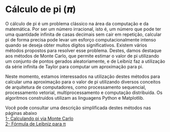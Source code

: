 # Cálculo de pi (𝝅)

O cálculo de pi é um problema clássico na área da computação e da matemática. Por ser um número irracional, isto é, um número que pode ter uma quantidade infinita de casas decimais sem cair em repetição, calcular pi de forma precisa pode levar um esforço computacionalmente intenso quando se deseja obter muitos dígitos significativos. Existem vários métodos propostos para resolver esse problema. Destes, damos destaque aos métodos de Monte Carlo, que permite estimar o valor de pi utilizando um conjunto de pontos gerados aleatoriamente, e de Leibniz faz a utilização da série infinita de Taylor para computar um aproximação para pi.

Neste momento, estamos interessados na utilização destes métodos para calcular uma aproximação para o valor de pi utilizando diversos conceitos de arquitetura de computadores, como processamento sequencial, processamento vetorial, multiprocessamento e computação distribuída. Os algoritmos construídos utilizam as linguagens Python e Matplotlib.

Você pode consultar uma descrição simplificada destes métodos nas páginas abaixo <br>
[1- Calculando pi via Monte Carlo](https://www.blogcyberini.com/2018/09/calculando-o-valor-de-pi-via-metodo-de-monte-carlo.html) <br>
[2- Fórmula de Leibniz para π](https://pt.wikipedia.org/wiki/F%C3%B3rmula_de_Leibniz_para_%CF%80) <br>

